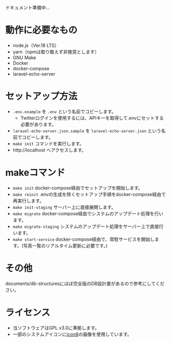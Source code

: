 ドキュメント準備中...

# 動作に必要なもの
- node.js（Ver.18 LTS）
- yarn（npmは取り敢えず非推奨とします）
- GNU Make
- Docker
- docker-compose
- laravel-echo-server

# セットアップ方法
- `.env.example` を `.env` という名前でコピーします。
  - Twitterログインを使用するには、APIキーを取得して.envにセットする必要があります。
- `laravel-echo-server.json.sample` を `laravel-echo-server.json` という名前でコピーします。
- `make init` コマンドを実行します。
- http://localhost へアクセスします。
# makeコマンド
- `make init` docker-compose経由でセットアップを開始します。
- `make reinit` .envの生成を除くセットアップ手順をdocker-compose経由で再実行します。
- `make init-staging` サーバー上に直接展開します。
- `make migrate` docker-compose経由でシステムのアップデート処理を行います。
- `make migrate-staging` システムのアップデート処理をサーバー上で直接行います。
- `make start-service` docker-compose経由で、常駐サービスを開始します。(写真一覧のリアルタイム更新に必要です。)

# その他
documents/db-structuresにほぼ完全版のDB設計書があるので参考にしてください。

# ライセンス
- 当ソフトウェアはGPL v3.0に準拠します。
- 一部のシステムアイコンに[icon8](https://icons8.jp/)の画像を使用しています。
